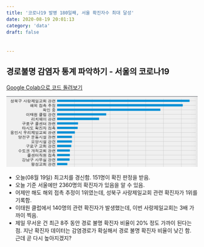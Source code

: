 ```yaml
---
title: '코로나19 발병 180일째, 서울 확진자수 최대 달성'
date: 2020-08-19 20:01:13
category: 'data'
draft: false


---
```


## 경로불명 감염자 통계 파악하기 - 서울의 코로나19

[Google Colab으로 코드 돌려보기](https://colab.research.google.com/drive/1DfOnHOeFIOy4uvoWABL-rucPor9wOyJJ?usp=sharing)

![image-20200819201822834](images/image-20200819201822834.png)

* 오늘(08월 19일) 최고치를 경신함. 151명이 확진 판정을 받음.
* 오늘 기준 서울에만 2360명의 확진자가 있음을 알 수 있음.
* 어제만 해도 해외 접촉 추정이 1위였는데, 성북구 사랑제일교회 관련 확진자가 1위를 기록함.
* 이태원 클럽에서 140명의 관련 확진자가 발생했는데, 이번 사랑제일교회는 3배 가까이 찍음.
* 제일 무서운 건 최근 8주 동안 경로 불명 확진자 비율이 20% 정도 가까이 된다는 점. 지난 확진자 데이터는 감염경로가 확실해서 경로 불명 확진자 비율이 낮긴 함. 근데 곧 다시 높아지겠지?









